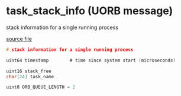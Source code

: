 # task_stack_info (UORB message)

stack information for a single running process

[source file](https://github.com/PX4/PX4-Autopilot/blob/master/msg/task_stack_info.msg)

```c
# stack information for a single running process

uint64 timestamp		# time since system start (microseconds)

uint16 stack_free
char[24] task_name

uint8 ORB_QUEUE_LENGTH = 2

```
